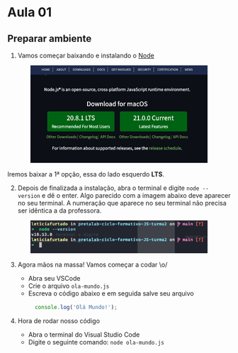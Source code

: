 # Aula 01

## Preparar ambiente

1. Vamos começar baixando e instalando o [Node](https://nodejs.org/en)
  <p align="center">
    <img alt="Print do site de instalação do node" src="/assets/node-print.png" width=400 />
  </p>

  Iremos baixar a 1ª opção, essa do lado esquerdo __LTS__.

2. Depois de finalizada a instalação, abra o terminal e digite `node --version` e dê o enter. Algo parecido com a imagem abaixo deve aparecer no seu terminal. A numeração que aparece no seu terminal não precisa ser idêntica a da professora.
  <p align="center">
    <img alt="Print da resposta do terminal" src="/assets/terminal-print.png" width=400 />
  </p>

3. Agora mãos na massa! Vamos começar a codar \o/
    - Abra seu VSCode
    - Crie o arquivo `ola-mundo.js`
    - Escreva o código abaixo e em seguida salve seu arquivo 
      ```javascript
        console.log('Olá Mundo!');
      ```

4. Hora de rodar nosso código
    - Abra o terminal do Visual Studio Code
    - Digite o seguinte comando: `node ola-mundo.js`